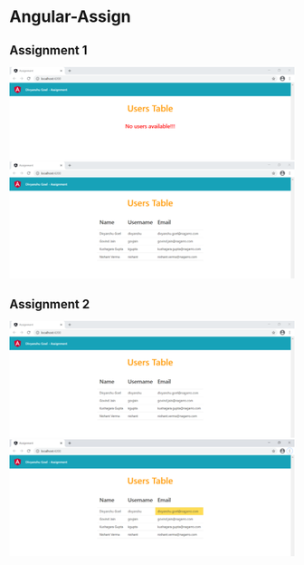 # Angular-Assign

## Assignment 1
<img src="images/1.png" width="550">
<img src="images/2.png" width="550">


## Assignment 2
<img src="images/2.png" width="550">
<img src="images/3.png" width="550">
